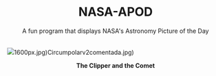 <div align="center">
  <h1>
    NASA-APOD
  </h1>
</div>
  
<div align="center">
  A fun program that displays NASA's Astronomy Picture of the Day
</div>

<br>

![](https://apod.nasa.gov/apod/image/2410/EuropaComet_cooper3.jpg)1600px.jpg)Circumpolarv2comentada.jpg)

<p align = "center">
  <b>The Clipper and the Comet</b>
</p>
